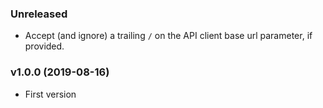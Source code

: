 ### Unreleased

* Accept (and ignore) a trailing `/` on the API client base url parameter, if provided.

### v1.0.0 (2019-08-16)

* First version
